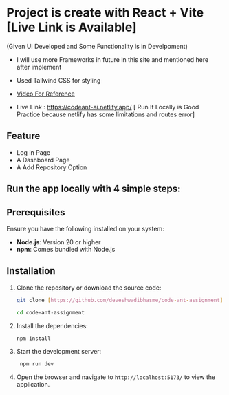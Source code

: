 # Project is create with React + Vite [Live Link is Available]
(Given UI Developed and Some Functionality is in Develpoment)

- I will use more Frameworks in future in this site and mentioned here after implement

- Used Tailwind CSS for styling
  
- [Video For Reference](https://www.linkedin.com/posts/devesh-wadibhasme-220b662ab_reactjs-tailwindcss-assigment-activity-7276882515984863232-WYrT)

- Live Link : https://codeant-ai.netlify.app/ [ Run It Locally is Good Practice because netlify has some limitations and routes error]

## Feature

- Log in Page
- A Dashboard Page
- A Add Repository Option


## Run the app locally with 4 simple steps:
## Prerequisites

Ensure you have the following installed on your system:

- **Node.js**: Version 20 or higher
- **npm**: Comes bundled with Node.js


## Installation

1. Clone the repository or download the source code:

   ```bash
   git clone [https://github.com/deveshwadibhasme/code-ant-assignment]
    ```
   ```bash
   cd code-ant-assignment
   ```
2. Install the dependencies:
  
   ```bash
   npm install
   ```
3. Start the development server:

   ```bash
    npm run dev
    ```
4. Open the browser and navigate to `http://localhost:5173/` to view the application.
